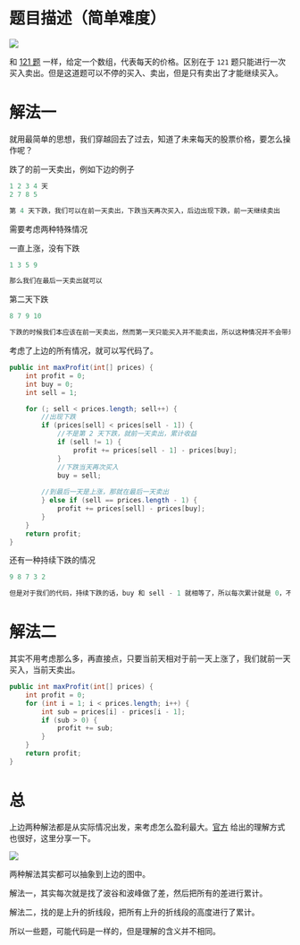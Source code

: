  # 题目描述（简单难度）

![](https://windliang.oss-cn-beijing.aliyuncs.com/122.jpg)

和 [121 题](<https://leetcode.wang/leetcode-121-Best-Time-to-Buy-and-Sell-Stock.html>) 一样，给定一个数组，代表每天的价格。区别在于 `121` 题只能进行一次买入卖出。但是这道题可以不停的买入、卖出，但是只有卖出了才能继续买入。

# 解法一

就用最简单的思想，我们穿越回去了过去，知道了未来每天的股票价格，要怎么操作呢？

跌了的前一天卖出，例如下边的例子

```java
1 2 3 4 天
2 7 8 5

第 4 天下跌，我们可以在前一天卖出，下跌当天再次买入，后边出现下跌，前一天继续卖出
```

需要考虑两种特殊情况

一直上涨，没有下跌

```java
1 3 5 9

那么我们在最后一天卖出就可以
```

第二天下跌

```java
8 7 9 10

下跌的时候我们本应该在前一天卖出，然而第一天只能买入并不能卖出，所以这种情况并不会带来收益
```

考虑了上边的所有情况，就可以写代码了。

```java
public int maxProfit(int[] prices) {
    int profit = 0;
    int buy = 0;
    int sell = 1;

    for (; sell < prices.length; sell++) {
        //出现下跌
        if (prices[sell] < prices[sell - 1]) {
            //不是第 2 天下跌，就前一天卖出，累计收益
            if (sell != 1) {
                profit += prices[sell - 1] - prices[buy];
            }
            //下跌当天再次买入
            buy = sell;
        
        //到最后一天是上涨，那就在最后一天卖出
        } else if (sell == prices.length - 1) {
            profit += prices[sell] - prices[buy];
        }
    }
    return profit;
}
```

还有一种持续下跌的情况

```java
9 8 7 3 2

但是对于我们的代码，持续下跌的话，buy 和 sell - 1 就相等了，所以每次累计就是 0，不影响结果
```

# 解法二

其实不用考虑那么多，再直接点，只要当前天相对于前一天上涨了，我们就前一天买入，当前天卖出。

```java
public int maxProfit(int[] prices) {
    int profit = 0;
    for (int i = 1; i < prices.length; i++) {
        int sub = prices[i] - prices[i - 1];
        if (sub > 0) {
            profit += sub;
        }
    }
    return profit;
}
```

# 总

上边两种解法都是从实际情况出发，来考虑怎么盈利最大。[官方](<https://leetcode.com/problems/best-time-to-buy-and-sell-stock-ii/solution/>) 给出的理解方式也很好，这里分享一下。

![](https://windliang.oss-cn-beijing.aliyuncs.com/122_2.jpg)

两种解法其实都可以抽象到上边的图中。

解法一，其实每次就是找了波谷和波峰做了差，然后把所有的差进行累计。

解法二，找的是上升的折线段，把所有上升的折线段的高度进行了累计。

所以一些题，可能代码是一样的，但是理解的含义并不相同。